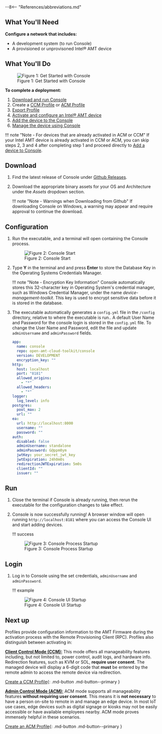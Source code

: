 --8<-- "References/abbreviations.md"


## What You'll Need

**Configure a network that includes:**

-  A development system (to run Console)
-  A provisioned or unprovisoned Intel® AMT device

## What You'll Do

<figure class="figure-image">
  <img src="..\..\..\assets\images\Device_Management_Toolkit_Console_Deployment.png" alt="Figure 1: Get Started with Console">
  <figcaption>Figure 1: Get Started with Console</figcaption>
</figure>

**To complete a deployment:**

1. [Download and run Console](#get-console)
2. Create a [CCM Profile](createProfileCCM.md) or [ACM Profile](createProfileACM.md)
3. [Export Profile](exportProfile.md)
4. [Activate and configure an Intel® AMT device](activateDevice.md)
5. [Add the device to the Console](addDevice.md)
6. [Manage the device using Console](manageDevice.md)

!!! note "Note - For devices that are already activated in ACM or CCM"
    If your Intel AMT device is already activated in CCM or ACM, you can skip steps 2, 3 and 4 after completing step 1 and proceed directly to [Add a device to Console](addDevice.md).

## Download

1. Find the latest release of Console under [Github Releases](https://github.com/open-amt-cloud-toolkit/console/releases/latest).


2. Download the appropriate binary assets for your OS and Architecture under the *Assets* dropdown section.

    !!! note "Note - Warnings when Downloading from Github"
        If downloading Console on Windows, a warning may appear and require approval to continue the download. 

## Configuration

1. Run the executable, and a terminal will open containing the Console process.
    <figure class="figure-image">
      <img src="..\..\..\assets\images\Console_Configuration_FirstTime.png" alt="Figure 2: Console Start">
      <figcaption>Figure 2: Console Start</figcaption>
    </figure>

2. Type **Y** in the terminal and and press **Enter** to store the Database Key in the Operating Systems Credentials Manager.

    !!! note "Note - Encryption Key Information"
        Console automatically stores this 32-character key in Operating System's credential manager, such as Windows Credential Manager, under the name *device-management-toolkit*. This key is used to encrypt sensitive data before it is stored in the database.

3. The executable automatically generates a `config.yml` file in the `/config` directory, relative to where the executable is run.. A default User Name and Password for the console login is stored in the `config.yml` file. To change the User Name and Password, edit the file and update `adminUsername` and `adminPassword` fields.

    ```yml hl_lines="6 8 9"
    app:
      name: console
      repo: open-amt-cloud-toolkit/console
      version: DEVELOPMENT
      encryption_key: ""
    http:
      host: localhost
      port: "8181"
      allowed_origins:
        - "*"
      allowed_headers:
        - "*"
    logger:
      log_level: info
    postgres:
      pool_max: 2
      url: ""
    ea:
      url: http://localhost:8000
      username: ""
      password: ""
    auth:
      disabled: false
      adminUsername: standalone
      adminPassword: G@ppm0ym
      jwtKey: your_secret_jwt_key
      jwtExpiration: 24h0m0s
      redirectionJWTExpiration: 5m0s
      clientId: ""
      issuer: ""
    ```

## Run

1. Close the terminal if Console is already running, then rerun the executable for the configuration changes to take effect.

2. Console is now successfully running! A browser window will open running `http://localhost:8181` where you can access the Console UI and start adding devices.

    !!! success
        <figure class="figure-image">
          <img src="..\..\..\assets\images\Console_Start.png" alt="Figure 3: Console Process Startup">
          <figcaption>Figure 3: Console Process Startup</figcaption>
        </figure>

## Login

1. Log in to Console using the set credentials, `adminUsername` and `adminPassword`.

    !!! example
        <figure class="figure-image">
          <img src="..\..\..\assets\images\DMT_Console_Login.png" alt="Figure 4: Console UI Startup">
          <figcaption>Figure 4: Console UI Startup</figcaption>
        </figure>


## Next up

Profiles provide configuration information to the AMT Firmware during the activation process with the Remote Provisioning Client (RPC). Profiles also distinguish between activating in: 

**[Client Control Mode (CCM):](createProfileCCM.md)** This mode offers all manageability features including, but not limited to, power control, audit logs, and hardware info. Redirection features, such as KVM or SOL, **require user consent**. The managed device will display a 6-digit code that **must** be entered by the remote admin to access the remote device via redirection.

[Create a CCM Profile](createProfileCCM.md){: .md-button .md-button--primary }

**[Admin Control Mode (ACM):](createProfileACM.md)** ACM mode supports all manageability features **without requiring user consent**. This means it is **not necessary** to have a person on-site to remote in and manage an edge device. In most IoT use cases, edge devices such as digital signage or kiosks may not be easily accessible or have available employees nearby. ACM mode proves immensely helpful in these scenarios.

[Create an ACM Profile](createProfileACM.md){: .md-button .md-button--primary }
